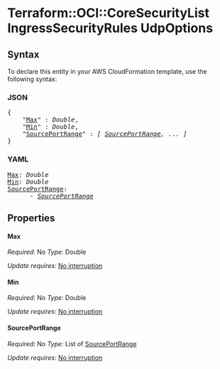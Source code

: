 # Terraform::OCI::CoreSecurityList IngressSecurityRules UdpOptions

## Syntax

To declare this entity in your AWS CloudFormation template, use the following syntax:

### JSON

<pre>
{
    "<a href="#max" title="Max">Max</a>" : <i>Double</i>,
    "<a href="#min" title="Min">Min</a>" : <i>Double</i>,
    "<a href="#sourceportrange" title="SourcePortRange">SourcePortRange</a>" : <i>[ <a href="ingresssecurityrules-udpoptions-sourceportrange.md">SourcePortRange</a>, ... ]</i>
}
</pre>

### YAML

<pre>
<a href="#max" title="Max">Max</a>: <i>Double</i>
<a href="#min" title="Min">Min</a>: <i>Double</i>
<a href="#sourceportrange" title="SourcePortRange">SourcePortRange</a>: <i>
      - <a href="ingresssecurityrules-udpoptions-sourceportrange.md">SourcePortRange</a></i>
</pre>

## Properties

#### Max

_Required_: No
_Type_: Double

_Update requires_: [No interruption](https://docs.aws.amazon.com/AWSCloudFormation/latest/UserGuide/using-cfn-updating-stacks-update-behaviors.html#update-no-interrupt)

#### Min

_Required_: No
_Type_: Double

_Update requires_: [No interruption](https://docs.aws.amazon.com/AWSCloudFormation/latest/UserGuide/using-cfn-updating-stacks-update-behaviors.html#update-no-interrupt)

#### SourcePortRange

_Required_: No
_Type_: List of <a href="ingresssecurityrules-udpoptions-sourceportrange.md">SourcePortRange</a>

_Update requires_: [No interruption](https://docs.aws.amazon.com/AWSCloudFormation/latest/UserGuide/using-cfn-updating-stacks-update-behaviors.html#update-no-interrupt)

